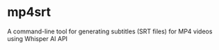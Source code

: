 # mp4srt
A command-line tool for generating subtitles (SRT files) for MP4 videos using Whisper AI API
